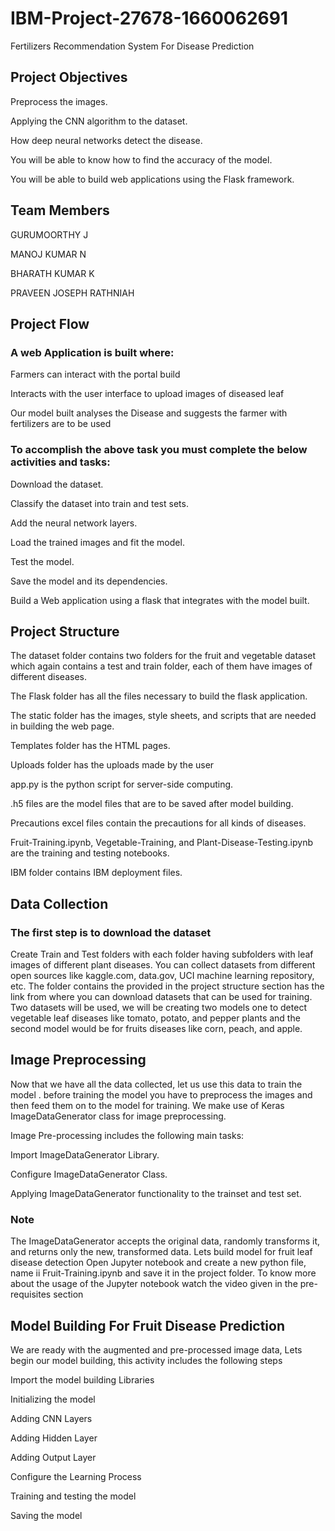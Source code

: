 # IBM-Project-27678-1660062691
Fertilizers Recommendation System For Disease Prediction
## Project Objectives

Preprocess the images.

Applying the CNN algorithm to the dataset.

How deep neural networks detect the disease.

You will be able to know how to find the accuracy of the model.

You will be able to build web applications using the Flask framework.


## Team Members 

GURUMOORTHY J

MANOJ KUMAR N

BHARATH KUMAR K

PRAVEEN JOSEPH RATHNIAH 

## Project Flow

### A web Application is built  where: 

Farmers can interact with the portal build

Interacts with the user interface to upload images of diseased leaf

Our model built analyses the Disease and suggests the farmer with fertilizers are to be used 

### To accomplish the above task you must complete the below activities and tasks: 

Download the dataset.

Classify the dataset into train and test sets.

Add the neural network layers.

Load the trained images and fit the model. 

Test the model.

Save the model and its dependencies.

Build a Web application using a flask that integrates with the model built.


## Project Structure

The dataset folder contains two folders for the fruit and vegetable dataset which again contains a test and train folder, each of them have images of different diseases.

The Flask folder has all the files necessary to build the flask application. 

The static folder has the images, style sheets, and scripts that are needed in building the web page.

Templates folder has the HTML pages.

Uploads folder has the uploads made by the user

app.py is the python script for server-side computing.

.h5 files are the model files that are to be saved after model building.

Precautions excel files contain the precautions for all kinds of diseases.

Fruit-Training.ipynb, Vegetable-Training, and Plant-Disease-Testing.ipynb are the training and testing notebooks.

IBM folder contains IBM deployment files.


## Data Collection

### The first step is to download the dataset 

Create Train and Test folders with each folder having subfolders with leaf images of different plant diseases. You can collect datasets from different open sources like kaggle.com, data.gov, UCI machine learning repository, etc. The folder contains the provided in the project structure section has the link from where you can download datasets that can be used for training. Two datasets will be used, we will be creating two models one to detect vegetable leaf diseases like tomato, potato, and pepper plants and the second model would be for fruits diseases like corn, peach, and apple.


## Image Preprocessing

Now that we have all the data collected, let us use this data to train the model . before training the model you have to preprocess the images and then feed them on to the model for training. We make use of Keras ImageDataGenerator  class for image preprocessing.

Image Pre-processing includes the following main tasks:

Import ImageDataGenerator Library.

Configure ImageDataGenerator Class.

Applying ImageDataGenerator functionality to the trainset and test set.

### Note
The ImageDataGenerator accepts the original data, randomly transforms it, and returns only the new, transformed data.
Lets build model for fruit leaf disease detection
Open Jupyter notebook and create a new python file, name ii Fruit-Training.ipynb and save it in the project folder. To know more about the usage  of the Jupyter notebook watch the video given in the pre-requisites section

## Model Building For Fruit Disease Prediction

We are ready with the augmented and pre-processed image data, Lets begin our model building, this activity includes the following steps

Import the model building Libraries

Initializing the model

Adding CNN Layers

Adding Hidden Layer

Adding Output Layer

Configure the Learning Process

Training and testing the model

Saving the model
